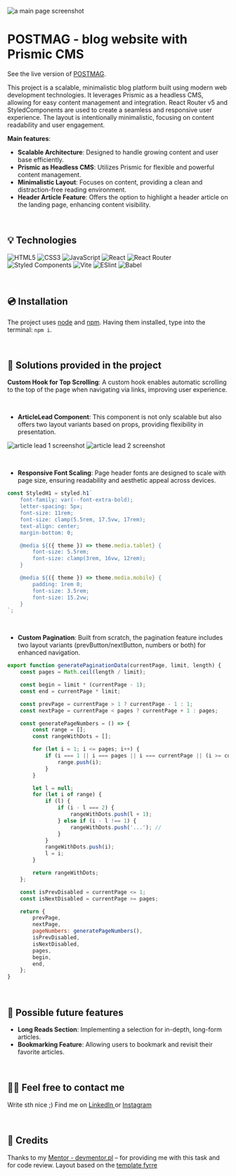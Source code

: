 ![a main page screenshot](src/images/main-page-screenshot.png)

# POSTMAG - blog website with Prismic CMS

See the live version of [POSTMAG](https://yakksiek.github.io/blog-prismic-cms/#/).

This project is a scalable, minimalistic blog platform built using modern web development technologies. It leverages Prismic as a headless CMS, allowing for easy content management and integration. React Router v5 and StyledComponents are used to create a seamless and responsive user experience. The layout is intentionally minimalistic, focusing on content readability and user engagement.

**Main features**:

-   **Scalable Architecture**: Designed to handle growing content and user base efficiently.
-   **Prismic as Headless CMS**: Utilizes Prismic for flexible and powerful content management.
-   **Minimalistic Layout**: Focuses on content, providing a clean and distraction-free reading environment.
-   **Header Article Feature**: Offers the option to highlight a header article on the landing page, enhancing content visibility.

&nbsp;

## 💡 Technologies

![HTML5](https://img.shields.io/badge/html5-%23E34F26.svg?style=for-the-badge&logo=html5&logoColor=white)
![CSS3](https://img.shields.io/badge/css3-%231572B6.svg?style=for-the-badge&logo=css3&logoColor=white)
![JavaScript](https://img.shields.io/badge/javascript-%23323330.svg?style=for-the-badge&logo=javascript&logoColor=%23F7DF1E)
![React](https://img.shields.io/badge/react-%2320232a.svg?style=for-the-badge&logo=react&logoColor=%2361DAFB)
![React Router](https://img.shields.io/badge/React_Router-CA4245?style=for-the-badge&logo=react-router&logoColor=white)
![Styled Components](https://img.shields.io/badge/styled--components-DB7093?style=for-the-badge&logo=styled-components&logoColor=white)
![Vite](https://img.shields.io/badge/vite-%23646CFF.svg?style=for-the-badge&logo=vite&logoColor=white)
![ESlint](https://img.shields.io/badge/ESLint-4B3263?style=for-the-badge&logo=eslint&logoColor=white)
![Babel](https://img.shields.io/badge/Babel-F9DC3e?style=for-the-badge&logo=babel&logoColor=black)

&nbsp;

## 💿 Installation

The project uses [node](https://nodejs.org/en/) and [npm](https://www.npmjs.com/). Having them installed, type into the terminal: `npm i`.

&nbsp;

## 🤔 Solutions provided in the project

**Custom Hook for Top Scrolling**: A custom hook enables automatic scrolling to the top of the page when navigating via links, improving user experience.

&nbsp;

-   **ArticleLead Component**: This component is not only scalable but also offers two layout variants based on props, providing flexibility in presentation.

![article lead 1 screenshot](src/images/articlelead1.png)
![article lead 2 screenshot](src/images/articlelead2.png)

&nbsp;

-   **Responsive Font Scaling**: Page header fonts are designed to scale with page size, ensuring readability and aesthetic appeal across devices.

```javascript
const StyledH1 = styled.h1`
    font-family: var(--font-extra-bold);
    letter-spacing: 5px;
    font-size: 11rem;
    font-size: clamp(5.5rem, 17.5vw, 17rem);
    text-align: center;
    margin-bottom: 0;

    @media ${({ theme }) => theme.media.tablet} {
        font-size: 5.5rem;
        font-size: clamp(3rem, 16vw, 12rem);
    }

    @media ${({ theme }) => theme.media.mobile} {
        padding: 1rem 0;
        font-size: 3.5rem;
        font-size: 15.2vw;
    }
`;
```

&nbsp;

-   **Custom Pagination**: Built from scratch, the pagination feature includes two layout variants (prevButton/nextButton, numbers or both) for enhanced navigation.

```javascript
export function generatePaginationData(currentPage, limit, length) {
    const pages = Math.ceil(length / limit);

    const begin = limit * (currentPage - 1);
    const end = currentPage * limit;

    const prevPage = currentPage > 1 ? currentPage - 1 : 1;
    const nextPage = currentPage < pages ? currentPage + 1 : pages;

    const generatePageNumbers = () => {
        const range = [];
        const rangeWithDots = [];

        for (let i = 1; i <= pages; i++) {
            if (i === 1 || i === pages || i === currentPage || (i >= currentPage - 1 && i <= currentPage + 1)) {
                range.push(i);
            }
        }

        let l = null;
        for (let i of range) {
            if (l) {
                if (i - l === 2) {
                    rangeWithDots.push(l + 1);
                } else if (i - l !== 1) {
                    rangeWithDots.push('...'); //
                }
            }
            rangeWithDots.push(i);
            l = i;
        }

        return rangeWithDots;
    };

    const isPrevDisabled = currentPage <= 1;
    const isNextDisabled = currentPage >= pages;

    return {
        prevPage,
        nextPage,
        pageNumbers: generatePageNumbers(),
        isPrevDisabled,
        isNextDisabled,
        pages,
        begin,
        end,
    };
}
```

&nbsp;

## 💭 Possible future features

-   **Long Reads Section**: Implementing a selection for in-depth, long-form articles.
-   **Bookmarking Feature**: Allowing users to bookmark and revisit their favorite articles.

&nbsp;

## 🙋‍♂️ Feel free to contact me

Write sth nice ;) Find me on [LinkedIn ](https://www.linkedin.com/in/marcin-kulbicki-426817a4/) or [Instagram](https://www.instagram.com/yakksiek/)

&nbsp;

## 👏 Credits

Thanks to my [Mentor - devmentor.pl](https://devmentor.pl/) – for providing me with this task and for code review.
Layout based on the [template fyrre](https://templates.gola.io/template/fyrre)
